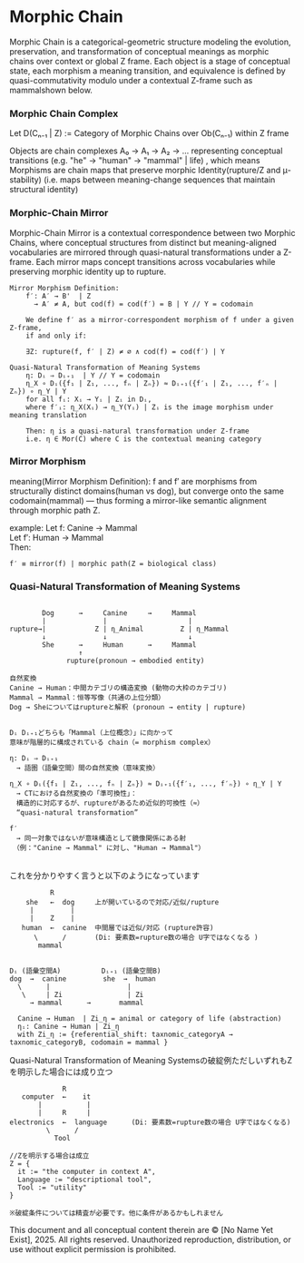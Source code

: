 # Morphic Chain
Morphic Chain is a categorical-geometric structure modeling the evolution, preservation, and transformation of conceptual meanings as morphic chains over context or global Z frame.
Each object is a stage of conceptual state, each morphism a meaning transition, and equivalence is defined by quasi-commutativity modulo under a contextual Z-frame such as mammalshown below.

### Morphic Chain Complex
Let D(Cₙ₋₁ | Z) := Category of Morphic Chains over Ob(Cₙ₋₁) within Z frame

Objects are chain complexes A₀ → A₁ → A₂ → ...
representing conceptual transitions (e.g. "he" → "human" → "mammal" | life)
, which means Morphisms are chain maps that preserve morphic Identity(rupture/Z and μ-stability) (i.e. maps between meaning-change sequences that maintain structural identity)


### Morphic-Chain Mirror
Morphic-Chain Mirror is a contextual correspondence between two Morphic Chains, where conceptual structures from distinct but meaning-aligned vocabularies are mirrored through quasi-natural transformations under a Z-frame. Each mirror maps concept transitions across vocabularies while preserving morphic identity up to rupture.

```
Mirror Morphism Definition:
    f′: A′ → B'  | Z
      → A′ ≠ A, but cod(f) = cod(f′) = B | Y // Y = codomain

    We define f′ as a mirror-correspondent morphism of f under a given Z-frame,
    if and only if:

    ∃Z: rupture(f, f′ | Z) ≠ ∅ ∧ cod(f) = cod(f′) | Y

Quasi-Natural Transformation of Meaning Systems
    η: Dᵢ ⇒ Dᵢ₊₁  | Y // Y = codomain
    η_X ∘ Dᵢ({f₁ | Z₁, ..., fₙ | Zₙ}) ≈ Dᵢ₊₁({f′₁ | Z₁, ..., f′ₙ | Zₙ}) ∘ η_Y | Y
    for all fᵢ: Xᵢ → Yᵢ | Zᵢ in Dᵢ,  
    where f′ᵢ: η_X(Xᵢ) → η_Y(Yᵢ) | Zᵢ is the image morphism under meaning translation

    Then: η is a quasi-natural transformation under Z-frame
    i.e. η ∈ Mor(C) where C is the contextual meaning category
```

### Mirror Morphism

meaning(Mirror Morphism Definition):
    f and f′ are morphisms from structurally distinct domains(human vs dog),
    but converge onto the same codomain(mammal) —
    thus forming a mirror-like semantic alignment through morphic path Z.

example:
    Let f:  Canine → Mammal  
    Let f′: Human → Mammal  
    Then:

    f′ ≡ mirror(f) | morphic path(Z = biological class)  



### Quasi-Natural Transformation of Meaning Systems

```

        Dog      →     Canine     →     Mammal
        |              |                    |
rupture→|            Z | η_Animal         Z | η_Mammal
        ↓              ↓                    ↓ 
        She      →     Human      →     Mammal
                 ↑
              rupture(pronoun → embodied entity)

自然変換
Canine → Human：中間カテゴリの構造変換 (動物の大枠のカテゴリ)
Mammal → Mammal：恒等写像（共通の上位分類）
Dog → Sheについてはruptureと解釈 (pronoun → entity | rupture)


Dᵢ Dᵢ₊₁どちらも「Mammal（上位概念）」に向かって
意味が階層的に構成されている chain（= morphism complex）

η: Dᵢ ⇒ Dᵢ₊₁
　→ 語圏（語彙空間）間の自然変換（意味変換）

η_X ∘ Dᵢ({f₁ | Z₁, ..., fₙ | Zₙ}) ≈ Dᵢ₊₁({f′₁, ..., f′ₙ}) ∘ η_Y | Y
　→ CTにおける自然変換の「準可換性」：
　構造的に対応するが、ruptureがあるため近似的可換性（≈）
　“quasi-natural transformation” 

f′
　→ 同一対象ではないが意味構造として鏡像関係にある射
　（例："Canine → Mammal" に対し、"Human → Mammal"）
　
```

これを分かりやすく言うと以下のようになっています

```
          R
    she   ←  dog     上が開いているので対応/近似/rupture
     |         |
     |    Z    |
   human  ←  canine  中間層では近似/対応 (rupture許容) 
      \      /       (Di: 要素数=rupture数の場合 U字ではなくなる )
       mammal


Dᵢ (語彙空間A)          Dᵢ₊₁ (語彙空間B)
dog  →  canine         she  →  human
  \      |                   |      
   \     | Zi                | Zi 
     → mammal      →       mammal

  Canine → Human  | Zi_η = animal or category of life (abstraction)
  ηᵢ: Canine → Human | Zi_η
  with Zi_η := {referential_shift: taxnomic_categoryA → taxnomic_categoryB, codomain = mammal }

```

Quasi-Natural Transformation of Meaning Systemsの破綻例ただしいずれもZを明示した場合には成り立つ

```
             R
   computer  ←    it     
       |           |
       |     R     |
electronics  ←  language      (Di: 要素数=rupture数の場合 U字ではなくなる)  
         \      /      
           Tool

//Zを明示する場合は成立
Z = { 
  it := "the computer in context A", 
  Language := "descriptional tool", 
  Tool := "utility" 
}

※破綻条件については精査が必要です。他に条件があるかもしれません
```


This document and all conceptual content therein are © [No Name Yet Exist], 2025. All rights reserved. Unauthorized reproduction, distribution, or use without explicit permission is prohibited.